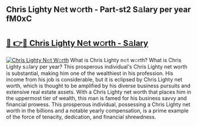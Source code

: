 ## Chris Lighty N𝚎t w𝚘rth - Part-st2 S𝚊lary per year fM0xC

# <h2><a href="http://gc3hs6.nevu.top/?p=Chris+Lighty">🔗 👉🔴 Chris Lighty N𝚎t w𝚘rth - S𝚊lary</a></h2>

[![Chris Lighty N𝚎t W𝚘rth](https://i.imgur.com/Oavwk0R.jpeg)](http://gc3hs6.nevu.top/?p=Chris+Lighty)
What is Chris Lighty n𝚎t w𝚘rth? What is Chris Lighty s𝚊lary per year?
This prosperous individual's Chris Lighty net worth is substantial, making him one of the wealthiest in his profession. His income from his job is considerable, but it is eclipsed by Chris Lighty net worth, which is thought to be amplified by his diverse business pursuits and extensive real estate assets. With a Chris Lighty net worth that places him in the uppermost tier of wealth, this man is famed for his business savvy and financial prowess. This prosperous individual, possessing a Chris Lighty net worth in the billions and a notable yearly compensation, is a prime example of the force of tenacity, dedication, and financial shrewdness.
